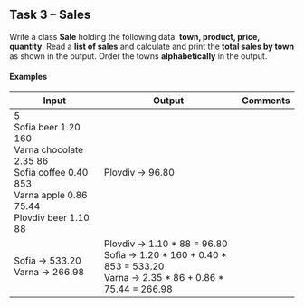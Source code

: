 ## Task 3 – Sales
Write a class **Sale** holding the following data: **town, product, price, quantity**. Read a **list of sales** and calculate and print the **total sales by town** as shown in the output. Order the towns **alphabetically** in the output.
#### Examples
Input|Output|Comments
-|-|-
5<br>Sofia beer 1.20 160<br>Varna chocolate 2.35 86<br>Sofia coffee 0.40 853<br>Varna apple 0.86 75.44<br>Plovdiv beer 1.10 88|Plovdiv -> 96.80
Sofia -> 533.20<br>Varna -> 266.98|Plovdiv -> 1.10 * 88 = 96.80<br>Sofia -> 1.20 * 160 + 0.40 * 853 = 533.20<br>Varna -> 2.35 * 86 + 0.86 * 75.44 = 266.98

```cpp
```
